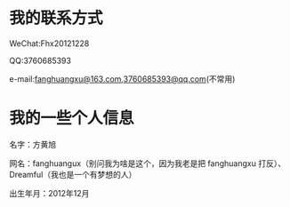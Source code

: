 # 我的联系方式

WeChat:Fhx20121228

QQ:3760685393

e-mail:fanghuangxu@163.com,3760685393@qq.com(不常用)


# 我的一些个人信息

名字：方黄旭

网名：fanghuangux（别问我为啥是这个，因为我老是把 fanghuangxu 打反）、Dreamful（我也是一个有梦想的人）

出生年月：2012年12月


